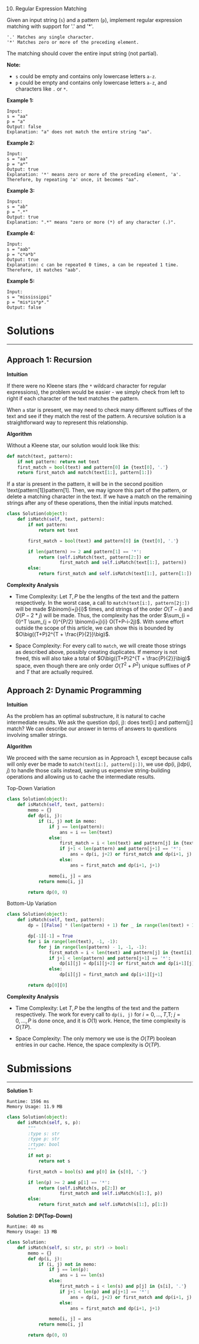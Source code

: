 10. Regular Expression Matching

Given an input string (`s`) and a pattern (`p`), implement regular expression matching with support for '.' and '*'.

```
'.' Matches any single character.
'*' Matches zero or more of the preceding element.
```
The matching should cover the entire input string (not partial).

**Note:**

* `s` could be empty and contains only lowercase letters `a-z`.
* `p` could be empty and contains only lowercase letters `a-z`, and characters like `.` or `*`.

**Example 1:**
```
Input:
s = "aa"
p = "a"
Output: false
Explanation: "a" does not match the entire string "aa".
```

**Example 2:**
```
Input:
s = "aa"
p = "a*"
Output: true
Explanation: '*' means zero or more of the preceding element, 'a'. Therefore, by repeating 'a' once, it becomes "aa".
```

**Example 3:**
```
Input:
s = "ab"
p = ".*"
Output: true
Explanation: ".*" means "zero or more (*) of any character (.)".
```

**Example 4:**
```
Input:
s = "aab"
p = "c*a*b"
Output: true
Explanation: c can be repeated 0 times, a can be repeated 1 time. Therefore, it matches "aab".
```

**Example 5:**
```
Input:
s = "mississippi"
p = "mis*is*p*."
Output: false
```

# Solutions
---
## Approach 1: Recursion
**Intuition**

If there were no Kleene stars (the `*` wildcard character for regular expressions), the problem would be easier - we simply check from left to right if each character of the text matches the pattern.

When `a` star is present, we may need to check many different suffixes of the text and see if they match the rest of the pattern. A recursive solution is a straightforward way to represent this relationship.

**Algorithm**

Without a Kleene star, our solution would look like this:

```python
def match(text, pattern):
    if not pattern: return not text
    first_match = bool(text) and pattern[0] in {text[0], '.'}
    return first_match and match(text[1:], pattern[1:])
```

If a star is present in the pattern, it will be in the second position \text{pattern[1]}pattern[1]. Then, we may ignore this part of the pattern, or delete a matching character in the text. If we have a match on the remaining strings after any of these operations, then the initial inputs matched.

```python
class Solution(object):
    def isMatch(self, text, pattern):
        if not pattern:
            return not text

        first_match = bool(text) and pattern[0] in {text[0], '.'}

        if len(pattern) >= 2 and pattern[1] == '*':
            return (self.isMatch(text, pattern[2:]) or
                    first_match and self.isMatch(text[1:], pattern))
        else:
            return first_match and self.isMatch(text[1:], pattern[1:])
```

**Complexity Analysis**

* Time Complexity: Let $T, P$ be the lengths of the text and the pattern respectively. In the worst case, a call to `match(text[i:], pattern[2j:])` will be made $\binom{i+j}{i}$ times, and strings of the order $O(T - i)$ and $O(P - 2*j)$ will be made. Thus, the complexity has the order $\sum_{i = 0}^T \sum_{j = 0}^{P/2} \binom{i+j}{i} O(T+P-i-2j)$. With some effort outside the scope of this article, we can show this is bounded by $O\big((T+P)2^{T + \frac{P}{2}}\big)$.

* Space Complexity: For every call to `match`, we will create those strings as described above, possibly creating duplicates. If memory is not freed, this will also take a total of $O\big((T+P)2^{T + \frac{P}{2}}\big)$ space, even though there are only order $O(T^2 + P^2)$ unique suffixes of $P$ and $T$ that are actually required.

## Approach 2: Dynamic Programming
**Intuition**

As the problem has an optimal substructure, it is natural to cache intermediate results. We ask the question $\text{dp(i, j)}$: does $\text{text[i:]}$ and $\text{pattern[j:]}$ match? We can describe our answer in terms of answers to questions involving smaller strings.

**Algorithm**

We proceed with the same recursion as in Approach 1, except because calls will only ever be made to `match(text[i:], pattern[j:])`, we use $\text{dp(i, j)}dp(i, j)$ to handle those calls instead, saving us expensive string-building operations and allowing us to cache the intermediate results.

Top-Down Variation

```python
class Solution(object):
    def isMatch(self, text, pattern):
        memo = {}
        def dp(i, j):
            if (i, j) not in memo:
                if j == len(pattern):
                    ans = i == len(text)
                else:
                    first_match = i < len(text) and pattern[j] in {text[i], '.'}
                    if j+1 < len(pattern) and pattern[j+1] == '*':
                        ans = dp(i, j+2) or first_match and dp(i+1, j)
                    else:
                        ans = first_match and dp(i+1, j+1)

                memo[i, j] = ans
            return memo[i, j]

        return dp(0, 0)
```

Bottom-Up Variation

```python
class Solution(object):
    def isMatch(self, text, pattern):
        dp = [[False] * (len(pattern) + 1) for _ in range(len(text) + 1)]

        dp[-1][-1] = True
        for i in range(len(text), -1, -1):
            for j in range(len(pattern) - 1, -1, -1):
                first_match = i < len(text) and pattern[j] in {text[i], '.'}
                if j+1 < len(pattern) and pattern[j+1] == '*':
                    dp[i][j] = dp[i][j+2] or first_match and dp[i+1][j]
                else:
                    dp[i][j] = first_match and dp[i+1][j+1]

        return dp[0][0]
```

**Complexity Analysis**

* Time Complexity: Let $T, P$ be the lengths of the text and the pattern respectively. The work for every call to `dp(i, j)` for $i=0, ... ,T$,T; $j=0, ... ,P$ is done once, and it is $O(1)$ work. Hence, the time complexity is $O(TP)$.

* Space Complexity: The only memory we use is the $O(TP)$ boolean entries in our cache. Hence, the space complexity is $O(TP)$.

# Submissions
---
**Solution 1:**
```
Runtime: 1596 ms
Memory Usage: 11.9 MB
```
```python
class Solution(object):
    def isMatch(self, s, p):
        """
        :type s: str
        :type p: str
        :rtype: bool
        """
        if not p:
            return not s

        first_match = bool(s) and p[0] in {s[0], '.'}

        if len(p) >= 2 and p[1] == '*':
            return (self.isMatch(s, p[2:]) or
                    first_match and self.isMatch(s[1:], p))
        else:
            return first_match and self.isMatch(s[1:], p[1:])
```

**Solution 2: DP(Top-Down)**
```
Runtime: 40 ms
Memory Usage: 13 MB
```
```python
class Solution:
    def isMatch(self, s: str, p: str) -> bool:
        memo = {}
        def dp(i, j):
            if (i, j) not in memo:
                if j == len(p):
                    ans = i == len(s)
                else:
                    first_match = i < len(s) and p[j] in {s[i], '.'}
                    if j+1 < len(p) and p[j+1] == '*':
                        ans = dp(i, j+2) or first_match and dp(i+1, j)
                    else:
                        ans = first_match and dp(i+1, j+1)

                memo[i, j] = ans
            return memo[i, j]

        return dp(0, 0)
```